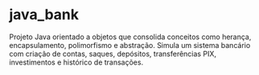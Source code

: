 # java_bank
Projeto Java orientado a objetos que consolida conceitos como herança, encapsulamento, polimorfismo e abstração. Simula um sistema bancário com criação de contas, saques, depósitos, transferências PIX, investimentos e histórico de transações.
